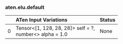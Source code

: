 ### aten.elu.default
|    | ATen Input Variations                                      | Status   |
|---:|:-----------------------------------------------------------|:---------|
|  0 | Tensor<[1, 128, 28, 28]> self = ?,<br>number<> alpha = 1.0 | None     |

